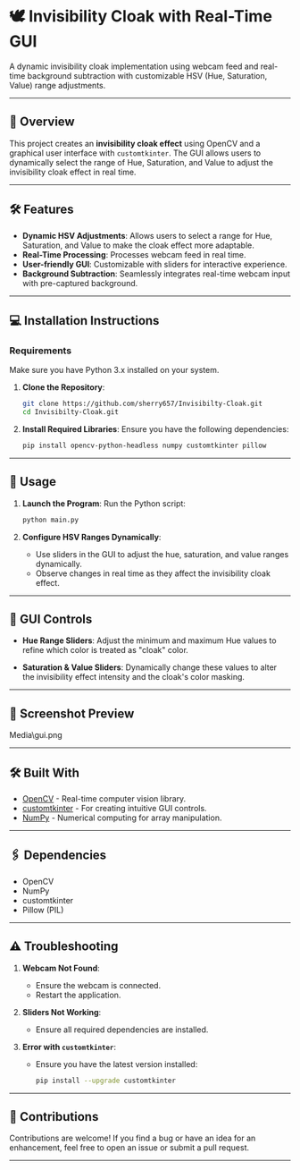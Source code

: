 
# 🕊️ Invisibility Cloak with Real-Time GUI

A dynamic invisibility cloak implementation using webcam feed and real-time background subtraction with customizable HSV (Hue, Saturation, Value) range adjustments.

---

## 📜 Overview

This project creates an **invisibility cloak effect** using OpenCV and a graphical user interface with `customtkinter`. The GUI allows users to dynamically select the range of Hue, Saturation, and Value to adjust the invisibility cloak effect in real time.

---

## 🛠️ Features

- **Dynamic HSV Adjustments**: Allows users to select a range for Hue, Saturation, and Value to make the cloak effect more adaptable.
- **Real-Time Processing**: Processes webcam feed in real time.
- **User-friendly GUI**: Customizable with sliders for interactive experience.
- **Background Subtraction**: Seamlessly integrates real-time webcam input with pre-captured background.

---

## 💻 Installation Instructions

### Requirements
Make sure you have Python 3.x installed on your system.

1. **Clone the Repository**:
   ```bash
   git clone https://github.com/sherry657/Invisibilty-Cloak.git
   cd Invisibilty-Cloak.git
   ```

2. **Install Required Libraries**:
   Ensure you have the following dependencies:
   ```bash
   pip install opencv-python-headless numpy customtkinter pillow
   ```

---

## 🚀 Usage

1. **Launch the Program**:
   Run the Python script:
   ```bash
   python main.py
   ```

2. **Configure HSV Ranges Dynamically**:
   - Use sliders in the GUI to adjust the hue, saturation, and value ranges dynamically.
   - Observe changes in real time as they affect the invisibility cloak effect.

---

## 🎨 GUI Controls

- **Hue Range Sliders**:
  Adjust the minimum and maximum Hue values to refine which color is treated as "cloak" color.
  
- **Saturation & Value Sliders**:
  Dynamically change these values to alter the invisibility effect intensity and the cloak's color masking.

---

## 📸 Screenshot Preview

Media\gui.png

---

## 🛠️ Built With

- [OpenCV](https://opencv.org/) - Real-time computer vision library.
- [customtkinter](https://pypi.org/project/customtkinter/) - For creating intuitive GUI controls.
- [NumPy](https://numpy.org/) - Numerical computing for array manipulation.

---

## 🖇️ Dependencies

- OpenCV
- NumPy
- customtkinter
- Pillow (PIL)

---

## ⚠️ Troubleshooting

1. **Webcam Not Found**:
   - Ensure the webcam is connected.
   - Restart the application.

2. **Sliders Not Working**:
   - Ensure all required dependencies are installed.

3. **Error with `customtkinter`**:
   - Ensure you have the latest version installed:
     ```bash
     pip install --upgrade customtkinter
     ```

---


## 🤝 Contributions

Contributions are welcome! If you find a bug or have an idea for an enhancement, feel free to open an issue or submit a pull request.

---

